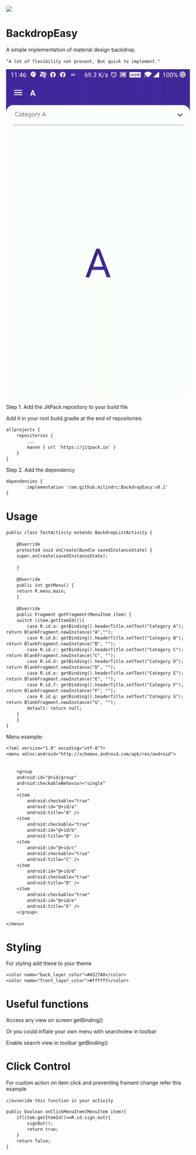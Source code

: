 [![](https://jitpack.io/v/milindrc/BackdropEasy.svg)](https://jitpack.io/#milindrc/BackdropEasy)

# BackdropEasy
A simple implementation of material design backdrop.

`"A lot of flexibility not present, But quick to implement."`

![](backdrop.gif)

Step 1. Add the JitPack repository to your build file

Add it in your root build.gradle at the end of repositories:

	allprojects {
		repositories {
			...
			maven { url 'https://jitpack.io' }
		}
	}

Step 2. Add the dependency

	dependencies {
	        implementation 'com.github.milindrc:BackdropEasy:v0.1'
	}

# Usage

	public class TestActivity extends BackdropListActivity {

	    @Override
	    protected void onCreate(Bundle savedInstanceState) {
		super.onCreate(savedInstanceState);

	    }

	    @Override
	    public int getMenu() {
		return R.menu.main;
	    }

	    @Override
	    public Fragment getFragment(MenuItem item) {
		switch (item.getItemId()){
		    case R.id.a: getBinding().headerTitle.setText("Category A"); return BlankFragment.newInstance("A","");
		    case R.id.b: getBinding().headerTitle.setText("Category B"); return BlankFragment.newInstance("B", "");
		    case R.id.c: getBinding().headerTitle.setText("Category C"); return BlankFragment.newInstance("C", "");
		    case R.id.d: getBinding().headerTitle.setText("Category D"); return BlankFragment.newInstance("D", "");
		    case R.id.e: getBinding().headerTitle.setText("Category E"); return BlankFragment.newInstance("E", "");
		    case R.id.f: getBinding().headerTitle.setText("Category F"); return BlankFragment.newInstance("F", "");
		    case R.id.g: getBinding().headerTitle.setText("Category G"); return BlankFragment.newInstance("G", "");
		    default: return null;
		}
	    }
	}

Menu example: 

	<?xml version="1.0" encoding="utf-8"?>
	<menu xmlns:android="http://schemas.android.com/apk/res/android">


	    <group
		android:id="@+id/group"
		android:checkableBehavior="single"
		>
		<item
		    android:checkable="true"
		    android:id="@+id/a"
		    android:title="A" />
		<item
		    android:checkable="true"
		    android:id="@+id/b"
		    android:title="B" />
		<item
		    android:id="@+id/c"
		    android:checkable="true"
		    android:title="C" />
		<item
		    android:id="@+id/d"
		    android:checkable="true"
		    android:title="D" />
		<item
		    android:checkable="true"
		    android:id="@+id/e"
		    android:title="E" />
	    </group>

	</menu>
	
# Styling

For styling add these to your theme

    <color name="back_layer_color">#4527A0</color>
    <color name="front_layer_color">#ffffff</color>
    
# Useful functions

Access any view on screen
	getBinding()

Or you could inflate your own menu with searchview in toolbar 


Enable search view in toolbar
	getBinding()

# Click Control

For custom action on item click and preventing frament change refer this example
   
   
   `//ovveride this function in your activity`
    
    public boolean onClickMenuItem(MenuItem item){
        if(item.getItemId()==R.id.sign_out){
            signOut();
            return true;
        }
        return false;
    }


